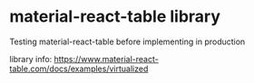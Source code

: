 # material-react-table library

Testing material-react-table before implementing in production

library info: https://www.material-react-table.com/docs/examples/virtualized
